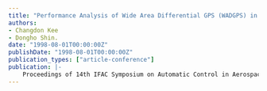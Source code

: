 ```yaml
---
title: "Performance Analysis of Wide Area Differential GPS (WADGPS) in East-Asia"
authors:
- Changdon Kee
- Dongho Shin.
date: "1998-08-01T00:00:00Z"
publishDate: "1998-08-01T00:00:00Z"
publication_types: ["article-conference"]
publication: |-
    Proceedings of 14th IFAC Symposium on Automatic Control in Aerospace, Seoul, Korea, August, 1998, pp. 315-320
---
```

